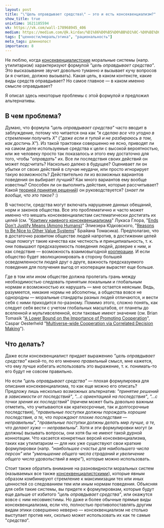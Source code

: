 ```yaml
---
layout: post
title: "\"Цель оправдывает средства\" — это и есть консеквенциализм?"
show_title: true
unixtime: 1621185594
vk: https://vk.com/wall-178968945_406
medium: https://medium.com/@k.kirdan/%D1%86%D0%B5%D0%BB%D1%8C-%D0%BE%D0%BF%D1%80%D0%B0%D0%B2%D0%B4%D1%8B%D0%B2%D0%B0%D0%B5%D1%82-%D1%81%D1%80%D0%B5%D0%B4%D1%81%D1%82%D0%B2%D0%B0-dfbce0bf1e8d
tags: ["ценности/мораль/этика", "рациональность"]
meta_tags: длиннопост
importance: 8
---
```

Не люблю, когда [консеквенциалистские](https://vk.com/wall-199052526_44) моральные системы (напр. утилитаризм) характеризуют формулой _"цель оправдывает средства"_. Это высказывание звучит довольно туманно и вызывает кучу вопросов (и я считаю, должно вызывать). Какая цель, в каком контексте, какие виды средств оправдывает? Но самое главное — в каком именно смысле оправдывает?

Я описал здесь некоторые проблемы с этой формулой и предложил альтернативы.

## В чем проблема?

Думаю, что формула _"цель оправдывает средства"_ часто вводит в заблуждение, потому что читается она как _"я сделаю все что угодно в стремлении получить X"_ (_"даже если я тупой и не разбираюсь в том, как достичь X"_). Из такой трактовки совершенно не ясно, приводят ли на самом деле используемые средства к цели с высокой вероятностью, или же человеку просто так показалось и этого ему достаточно для того, чтобы "_оправдать_" их. Все ли последствия своих действий он может подсчитать? Насколько далеко в будущее? Оценивает ли он убытки от своих действий в случае неудачи, или просто игнорирует такую возможность? Действительно ли из возможных вариантов поведения он выбирает лучший? Как много вариантов ему вообще известны? Способен ли он выполнить действия, которые рассчитывает? Какой [теорией принятия решений](https://www.lesswrong.com/posts/zEWJBFFMvQ835nq6h/decision-theory-faq)) он руководствуется? (_знает ли вообще, что это такое?_ :)

В частности, средства могут включать нарушение данных обещаний, норм и законов общества. Все это проблематично и часто может именно что мешать консеквенциалистам систематически достигать их целей (см. "[Критику наивного консеквенциализма](https://vk.com/wall-199052526_157)" Лукаса Глора, "[Ends Don't Justify Means (Among Humans)](https://www.lesswrong.com/posts/K9ZaZXDnL3SEmYZqB/ends-don-t-justify-means-among-humans)" Элиезера Юдковского, "[Reasons to Be Nice to Other Value Systems](https://longtermrisk.org/reasons-to-be-nice-to-other-value-systems/)" Брайана Томасика). Предполагаю, что в достаточно развитом обществе людей напротив, в достижении целей чаще помогут такие качества как честность и принципиальность, т. к. они повышают предсказуемость поведения людей, доверие к ним, и как следствие — возможность взаимовыгодной [кооперации](https://longtermrisk.org/gains-from-trade-through-compromise/). И если общество будет эволюционировать в сторону большей осведомленности людей друг о друге, важность предсказуемого поведения для получения выгод от кооперации вырастет еще больше.

Где в том или ином обществе должна пролегать грань между необходимостью следовать принятым локальным и глобальным нормам и возможностью их нарушать — мне остается неясным. Ведь, разумеется, никакие нормы не абсолютны, а общества вовсе не однородны — моральные стандарты разных людей отличаются, и вести себя с ними приходится по-разному. Помимо этого, сложно понять, как следует себя вести с учетом глобальных масштабов, от планеты до вселенной и мультивселенной, если таковые имеют значение (см. Brian Tomasik "[A Lower Bound on the Importance of Promoting Cooperation](https://longtermrisk.org/a-lower-bound-on-the-importance-of-promoting-cooperation/)", 
Caspar Oesterheld "[Multiverse-wide Cooperation via Correlated Decision Making](https://longtermrisk.org/files/Multiverse-wide-Cooperation-via-Correlated-Decision-Making.pdf)").

## Что делать?

Даже если консеквенциалист придает выражению _"цель оправдывает средства"_ какой-то, по его мнению _правильный_ смысл, мне кажется, что ему лучше избегать использовать это выражение, т. к. понимать-то его будут не совсем правильно.

Но если _"цель оправдывает средства"_ — плохая формулировка для описания консеквенциализма, то как еще можно его описать? Предложу лишь несколько возможных альтернатив: _"принятие решений в зависимости от последствий"_, _"…с ориентацией на последствия"_, _"…с точки зрения их последствий"_ (причем может быть довольно важным отметить, что учитываются как краткосрочные, так и долгосрочные последствия), "_правильные поступки должны порождать хорошие последствия, а те, что порождают плохие последствия — неправильны_", "_правильные поступки должны делать мир лучше, а те, что делают хуже — неправильны_". Хотя и эти формулировки могут (и должны) вызывать вопросы, они хотя бы не имеют такой дурной коннотации. Что касается конкретных версий консеквенциализма, таких как утилитаризм — для них уже существуют свои краткие формулировки (напр. _"наибольшее счастье для наибольшего числа персон"_ или _"уменьшение общего числа страданий и увеличение общего числа удовольствий в мире"_), которые можно использовать.

Стоит также обратить внимание на разновидности моральных систем (называемых все также [консеквенциалистскими](https://vk.com/wall-199052526_44)), которые явным образом комбинируют стремление к максимизации тех или иных ценностей со следованием тем или иным нормам поведения. Объясняя для себя такие системы, вы придете к формулировкам, которые будут еще дальше от избитого _"цель оправдывает средства"_, или окажутся вовсе с ним несовместимы. Но даже и более обычные прямые виды консеквенциализма, если что, полностью противопоставлять другим видам этики совершенно неверно — консеквенциализм не столько выступает против них, сколько может использовать их как те самые "_средства_".